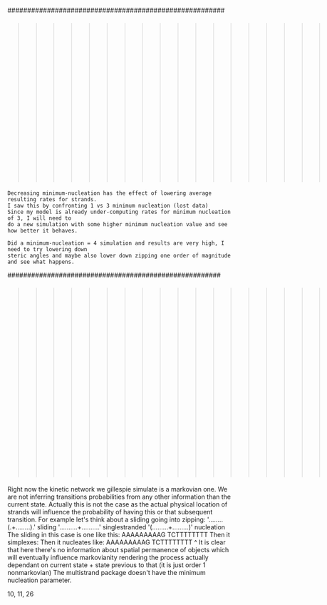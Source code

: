 #######################################################
>>>>>>>>>>>>>>>>>>>>>>>>>>>>#### Simulation Exploration 

>>>>
    Decreasing minimum-nucleation has the effect of lowering average resulting rates for strands.
    I saw this by confronting 1 vs 3 minimum nucleation (lost data)
    Since my model is already under-computing rates for minimum nucleation of 3, I will need to 
    do a new simulation with some higher minimum nucleation value and see how better it behaves.
>>>>
    Did a minimum-nucleation = 4 simulation and results are very high, I need to try lowering down
    steric angles and maybe also lower down zipping one order of magnitude and see what happens. 


######################################################
>>>>>>>>>>>>>>>>>>>>>>>#### THEORETICAL CONSIDERATIONS 

<Non-Markovianity>
Right now the kinetic network we gillespie simulate is a markovian one. 
We are not inferring transitions probabilities from any other information than the current state. 
Actually this is not the case as the actual physical location of strands will influence the probability
of having this or that subsequent transition. For example let's think about a sliding going into zipping: 
'........(.+........).' sliding
'..........+..........' singlestranded
'(.........+.........)' nucleation
The sliding in this case is one like this: AAAAAAAAAG
                                                   TCTTTTTTTT 
Then it simplexes: 
Then it nucleates like: AAAAAAAAAG
                        TCTTTTTTTT
                        ^
It is clear that here there's no information about spatial permanence of objects 
which will eventually influence markovianity rendering the process actually dependant
on current state + state previous to that (it is just order 1 nonmarkovian)


<Multistrand>
The multistrand package doesn't have the minimum nucleation parameter.


10, 11, 26

